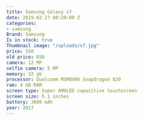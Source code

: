 ```yaml
---
title: Samsung Galaxy s7
date: 2019-02-27 00:20:00 Z
categories:
- samsung
Brand: Samsung
Is in stock: true
Thumbnail image: "/uploads/s7.jpg"
price: 550
old price: 650
camera: 12 MP
selfie camera: 5 MP
memory: 32 gb
processor: Qualcomm MSM8996 Snapdragon 820
ram: 4 GB RAM
screen type: Super AMOLED capacitive touchscreen
screen size: 5.1 inches
battery: 3000 mAh
year: 2017
---
```


